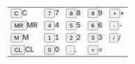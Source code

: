 <DOCTYPE html>
  <html>
    <head>
      <title>A Simple Calculator</title>
    </head>
    <body>
      <table>
        <tr>
          <td><input type="button" value="C">C</td>
          <td><input type="button" value="7">7</td>
          <td><input type="button" value="8">8</td>
          <td><input type="button" value="9">9</td>
          <td><input type="button" value="+">+</td>
        </tr>
        <tr>
          <td><input type="button" value="MR">MR</td>
          <td><input type="button" value="4">4</td>
          <td><input type="button" value="5">5</td>
          <td><input type="button" value="6">6</td>
          <td><input type="button" value="-">-</td>
        </tr>
        <tr>
          <td><input type="button" value="M">M</td>
          <td><input type="button" value="1">1</td>
          <td><input type="button" value="2">2</td>
          <td><input type="button" value="3">3</td>
          <td><input type="button" value="/">/</td>
        </tr>
        <tr>
          <td><input type="button" value="CL">CL</td>
          <td><input type="button" value="0">0</td>
          <td><input type="button" value=".">.</td>
          <td><input type="button" button style:colspan="2" value="=">=</td>
          
                                                                    
                                                        
                                       
